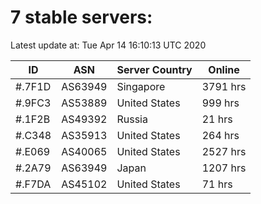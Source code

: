 # 7 stable servers:

Latest update at: Tue Apr 14 16:10:13 UTC 2020

| ID | ASN | Server Country | Online |
| -- | --- | -------------- | ------ |
| #.7F1D | AS63949 | Singapore | 3791 hrs |
| #.9FC3 | AS53889 | United States | 999 hrs |
| #.1F2B | AS49392 | Russia | 21 hrs |
| #.C348 | AS35913 | United States | 264 hrs |
| #.E069 | AS40065 | United States | 2527 hrs |
| #.2A79 | AS63949 | Japan | 1207 hrs |
| #.F7DA | AS45102 | United States | 71 hrs |

